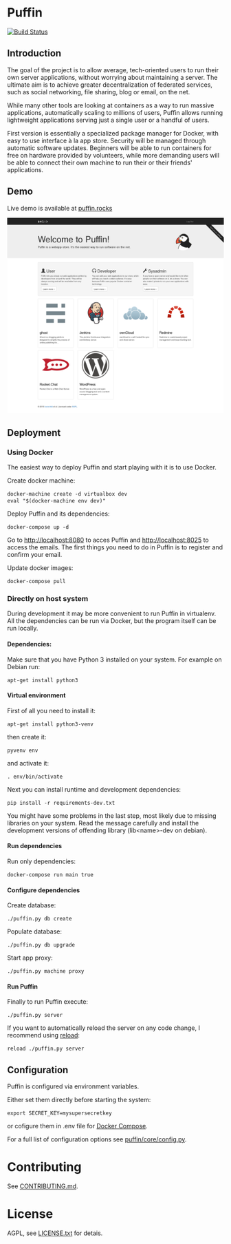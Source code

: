# Puffin
[![Build Status](https://travis-ci.org/loomchild/puffin.svg?branch=master)](https://travis-ci.org/loomchild/puffin)

## Introduction

The goal of the project is to allow average, tech-oriented users to run their own server applications, without worrying about maintaining a server. The ultimate aim is to achieve greater decentralization of federated services, such as social networking, file sharing, blog or email, on the net.

While many other tools are looking at containers as a way to run massive applications, automatically scaling to millions of users, Puffin allows running lightweight applications serving just a single user or a handful of users.

First version is essentially a specialized package manager for Docker, with easy to use interface à la app store. Security will be managed through automatic software updates. Beginners will be able to run containers for free on hardware provided by volunteers, while more demanding users will be able to connect their own machine to run their or their friends' applications.

## Demo

Live demo is available at [puffin.rocks](http://puffin.rocks)

![Puffin Front Page](/doc/screenshot.png?raw=true)

## Deployment

### Using Docker 

The easiest way to deploy Puffin and start playing with it is to use Docker.

Create docker machine:

	docker-machine create -d virtualbox dev
	eval "$(docker-machine env dev)"

Deploy Puffin and its dependencies:

	docker-compose up -d

Go to [http://localhost:8080](http://localhost:8080) to acces Puffin and 
[http://localhost:8025](http://localhost:8025) to access the emails. 
The first things you need to do in Puffin is to register and confirm your email.

Update docker images:

	docker-compose pull

### Directly on host system

During development it may be more convenient to run Puffin in virtualenv. 
All the dependencies can be run via Docker, but the program itself can be run locally.

#### Dependencies:

Make sure that you have Python 3 installed on your system. For example on Debian run:

    apt-get install python3

#### Virtual environment

First of all you need to install it:

    apt-get install python3-venv

then create it:

    pyvenv env

and activate it:
    
    . env/bin/activate

Next you can install runtime and development dependencies:
    
    pip install -r requirements-dev.txt

You might have some problems in the last step, most likely due to missing libraries on your system. 
Read the message carefully and install the development versions of offending library (lib&lt;name&gt;-dev on debian).

#### Run dependencies

Run only dependencies:

    docker-compose run main true

#### Configure dependencies

Create database:

    ./puffin.py db create

Populate database:

    ./puffin.py db upgrade

Start app proxy:

    ./puffin.py machine proxy

#### Run Puffin

Finally to run Puffin execute:

    ./puffin.py server

If you want to automatically reload the server on any code change, I recommend using [reload](https://github.com/loomchild/reload):

    reload ./puffin.py server

## Configuration

Puffin is configured via environment variables. 

Either set them directly before starting the system:

    export SECRET_KEY=mysupersecretkey

or cofigure them in .env file for [Docker Compose](http://docs.docker.com/compose/compose-file/#env-file).

For a full list of configuration options see [puffin/core/config.py](puffin/core/config.py).

# Contributing

See [CONTRIBUTING.md](CONTRIBUTING.md).

# License

AGPL, see [LICENSE.txt](LICENSE.txt) for detais.
